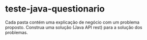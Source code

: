 # teste-java-questionario

Cada pasta contém uma explicação de negócio com um problema proposto.
Construa uma solução (Java API rest) para a solução dos problemas.
